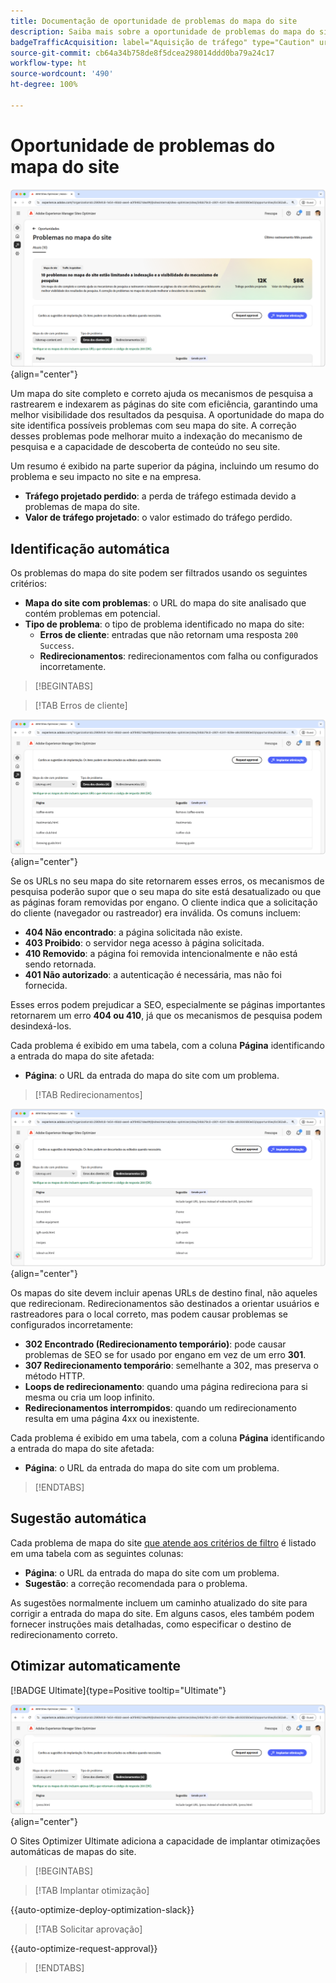 ```yaml
---
title: Documentação de oportunidade de problemas do mapa do site
description: Saiba mais sobre a oportunidade de problemas do mapa do site e como usá-la para melhorar a aquisição de tráfego.
badgeTrafficAcquisition: label="Aquisição de tráfego" type="Caution" url="../../opportunity-types/traffic-acquisition.md" tooltip="Aquisição de tráfego"
source-git-commit: cb64a34b758de8f5dcea298014ddd0ba79a24c17
workflow-type: ht
source-wordcount: '490'
ht-degree: 100%

---
```



# Oportunidade de problemas do mapa do site

![Oportunidade de problemas do mapa do site](./assets/sitemap-issues/hero.png){align="center"}

Um mapa do site completo e correto ajuda os mecanismos de pesquisa a rastrearem e indexarem as páginas do site com eficiência, garantindo uma melhor visibilidade dos resultados da pesquisa. A oportunidade do mapa do site identifica possíveis problemas com seu mapa do site. A correção desses problemas pode melhorar muito a indexação do mecanismo de pesquisa e a capacidade de descoberta de conteúdo no seu site.

Um resumo é exibido na parte superior da página, incluindo um resumo do problema e seu impacto no site e na empresa.

* **Tráfego projetado perdido**: a perda de tráfego estimada devido a problemas de mapa do site.
* **Valor de tráfego projetado**: o valor estimado do tráfego perdido.

## Identificação automática

Os problemas do mapa do site podem ser filtrados usando os seguintes critérios:

* **Mapa do site com problemas**: o URL do mapa do site analisado que contém problemas em potencial.
* **Tipo de problema**: o tipo de problema identificado no mapa do site:
   * **Erros de cliente**: entradas que não retornam uma resposta `200 Success`.
   * **Redirecionamentos**: redirecionamentos com falha ou configurados incorretamente.

>[!BEGINTABS]

>[!TAB Erros de cliente]

![Identificar automaticamente erros de cliente do mapa do site](./assets/sitemap-issues/auto-identify-client-errors.png){align="center"}

Se os URLs no seu mapa do site retornarem esses erros, os mecanismos de pesquisa poderão supor que o seu mapa do site está desatualizado ou que as páginas foram removidas por engano. O cliente indica que a solicitação do cliente (navegador ou rastreador) era inválida. Os comuns incluem:

* **404 Não encontrado**: a página solicitada não existe.
* **403 Proibido**: o servidor nega acesso à página solicitada.
* **410 Removido**: a página foi removida intencionalmente e não está sendo retornada.
* **401 Não autorizado**: a autenticação é necessária, mas não foi fornecida.

Esses erros podem prejudicar a SEO, especialmente se páginas importantes retornarem um erro **404 ou 410**, já que os mecanismos de pesquisa podem desindexá-los.

Cada problema é exibido em uma tabela, com a coluna **Página** identificando a entrada do mapa do site afetada:

* **Página**: o URL da entrada do mapa do site com um problema.

>[!TAB Redirecionamentos]

![Identificar automaticamente erros de cliente do mapa do site](./assets/sitemap-issues/auto-identify-redirects.png){align="center"}

Os mapas do site devem incluir apenas URLs de destino final, não aqueles que redirecionam. Redirecionamentos são destinados a orientar usuários e rastreadores para o local correto, mas podem causar problemas se configurados incorretamente:

* **302 Encontrado (Redirecionamento temporário)**: pode causar problemas de SEO se for usado por engano em vez de um erro **301**.
* **307 Redirecionamento temporário**: semelhante a 302, mas preserva o método HTTP.
* **Loops de redirecionamento**: quando uma página redireciona para si mesma ou cria um loop infinito.
* **Redirecionamentos interrompidos**: quando um redirecionamento resulta em uma página 4xx ou inexistente.

Cada problema é exibido em uma tabela, com a coluna **Página** identificando a entrada do mapa do site afetada:

* **Página**: o URL da entrada do mapa do site com um problema.

>[!ENDTABS]

## Sugestão automática

Cada problema de mapa do site [que atende aos critérios de filtro](#auto-identify) é listado em uma tabela com as seguintes colunas:

* **Página**: o URL da entrada do mapa do site com um problema.
* **Sugestão**: a correção recomendada para o problema.

As sugestões normalmente incluem um caminho atualizado do site para corrigir a entrada do mapa do site. Em alguns casos, eles também podem fornecer instruções mais detalhadas, como especificar o destino de redirecionamento correto.

## Otimizar automaticamente

[!BADGE Ultimate]{type=Positive tooltip="Ultimate"}

![Otimizar automaticamente problemas do mapa do site](./assets/sitemap-issues/auto-optimize.png){align="center"}

O Sites Optimizer Ultimate adiciona a capacidade de implantar otimizações automáticas de mapas do site.

>[!BEGINTABS]

>[!TAB Implantar otimização]

{{auto-optimize-deploy-optimization-slack}}

>[!TAB Solicitar aprovação]

{{auto-optimize-request-approval}}

>[!ENDTABS]

